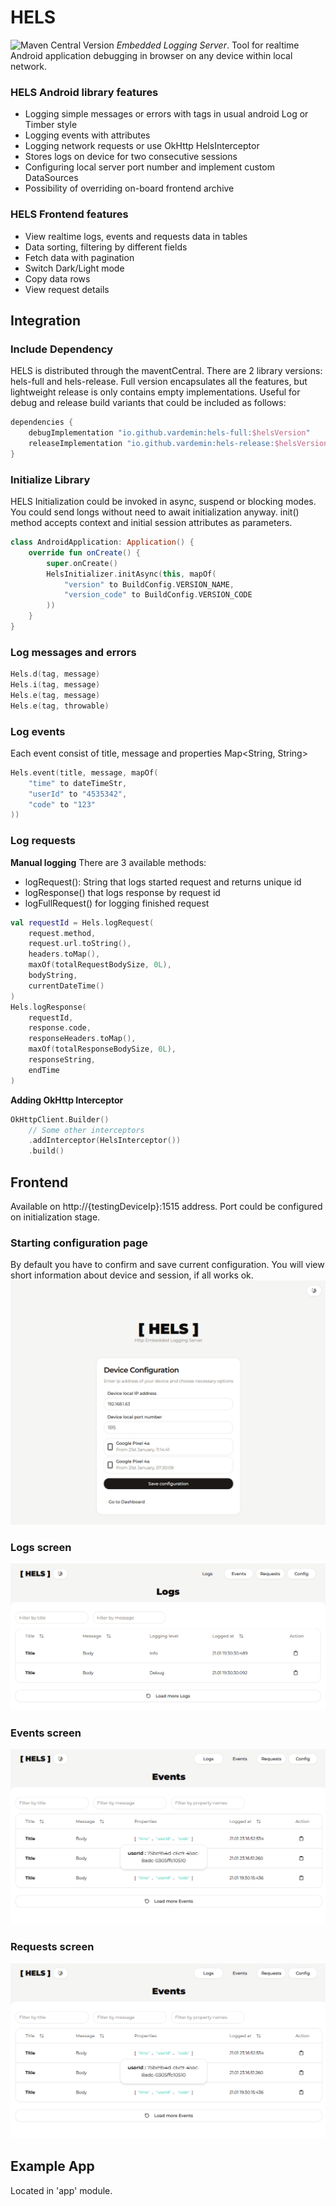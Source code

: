 # HELS
![Maven Central Version](https://img.shields.io/maven-central/v/io.github.vardemin/hels-full)
*Embedded Logging Server*. Tool for realtime Android application debugging in browser on any device
within local network.

### HELS Android library features
- Logging simple messages or errors with tags in usual android Log or Timber style
- Logging events with attributes
- Logging network requests or use OkHttp HelsInterceptor
- Stores logs on device for two consecutive sessions
- Configuring local server port number and implement custom DataSources
- Possibility of overriding on-board frontend archive

### HELS Frontend features
- View realtime logs, events and requests data in tables
- Data sorting, filtering by different fields
- Fetch data with pagination
- Switch Dark/Light mode
- Copy data rows
- View request details

## Integration
### Include Dependency
HELS is distributed through the maventCentral. There are 2 library versions: hels-full and hels-release.
Full version encapsulates all the features, but lightweight release is only contains empty implementations.
Useful for debug and release build variants that could be included as follows:
```groovy
dependencies {
    debugImplementation "io.github.vardemin:hels-full:$helsVersion"
    releaseImplementation "io.github.vardemin:hels-release:$helsVersion"
}
```
### Initialize Library
HELS Initialization could be invoked in async, suspend or blocking modes.
You could send longs without need to await initialization anyway. init() method accepts context and
initial session attributes as parameters.
```kotlin
class AndroidApplication: Application() {
    override fun onCreate() {
        super.onCreate()
        HelsInitializer.initAsync(this, mapOf(
            "version" to BuildConfig.VERSION_NAME,
            "version_code" to BuildConfig.VERSION_CODE
        ))
    }
}
```
### Log messages and errors
```kotlin
Hels.d(tag, message)
Hels.i(tag, message)
Hels.e(tag, message)
Hels.e(tag, throwable)
```
### Log events
Each event consist of title, message and properties Map<String, String>
```kotlin
Hels.event(title, message, mapOf(
    "time" to dateTimeStr,
    "userId" to "4535342",
    "code" to "123"
))
```
### Log requests
**Manual logging**
There are 3 available methods:
- logRequest(): String that logs started request and returns unique id
- logResponse() that logs response by request id
- logFullRequest() for logging finished request
```kotlin
val requestId = Hels.logRequest(
    request.method,
    request.url.toString(),
    headers.toMap(),
    maxOf(totalRequestBodySize, 0L),
    bodyString,
    currentDateTime()
)
Hels.logResponse(
    requestId,
    response.code,
    responseHeaders.toMap(),
    maxOf(totalResponseBodySize, 0L),
    responseString,
    endTime
)
```
**Adding OkHttp Interceptor**
```kotlin
OkHttpClient.Builder()
    // Some other interceptors
    .addInterceptor(HelsInterceptor())
    .build()
```

## Frontend
Available on http://{testingDeviceIp}:1515 address. Port could be configured on initialization stage.
### Starting configuration page
By default you have to confirm and save current configuration. You will view short
information about device and session, if all works ok.
![Screenshot of configuration screen](/screenshots/screen1.png)
### Logs screen
![Screenshot of logs screen](/screenshots/screen2.png)
### Events screen
![Screenshot of events screen](/screenshots/screen3.png)
### Requests screen
![Screenshot of events screen](/screenshots/screen3.png)

## Example App
Located in 'app' module.